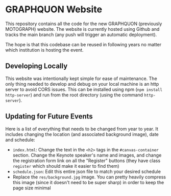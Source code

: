 # GRAPHQUON Website

This repository contains all the code for the new GRAPHQUON (previously MOTOGRAPH) website.
The website is currently hosted using Github and tracks the main branch (any push will trigger an automatic deployment).

The hope is that this codebase can be reused in following years no matter which institution is hosting the event.

## Developing Locally

This website was intentionally kept simple for ease of maintenance. The only thing needed to develop and debug on your local machine is an http server to avoid CORS issues. This can be installed using npm (`npm install http-server`) and run from the root directory (using the command `http-server`).

## Updating for Future Events

Here is a list of everything that needs to be changed from year to year. It includes changing the location (and associated background image), date and schedule:

- `index.html`: Change the text in the `<h2>` tags in the `#canvas-container` section. Change the Keynote speaker's name and images, and change the registration form link on all the "Register" buttons (they have class `register` which should make it easier to find them)
- `schedule.json`: Edit this entire json file to match your desired schedule
- Replace the `res/background.jpg` image. You can pretty heavily compress this image (since it doesn't need to be super sharp) in order to keep the page size minimal
